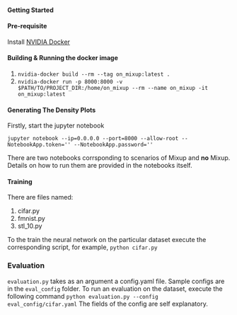 


#### Getting Started

#### Pre-requisite

Install [NVIDIA Docker](https://github.com/NVIDIA/nvidia-docker)

#### Building & Running the docker image

1. `nvidia-docker build --rm --tag on_mixup:latest .`
2. `nvidia-docker run -p 8000:8000 -v $PATH/TO/PROJECT_DIR:/home/on_mixup --rm --name on_mixup -it on_mixup:latest`

#### Generating The Density Plots

Firstly, start the jupyter notebook

`jupyter notebook --ip=0.0.0.0 --port=8000 --allow-root --NotebookApp.token='' --NotebookApp.password=''`

There are two notebooks corrsponding to scenarios of Mixup and **no** Mixup. Details on how to run them are provided in the notebooks itself. 

#### Training 

There are files named:

1. cifar.py
2. fmnist.py
3. stl_10.py 

To the train the neural network on the particular dataset execute the corresponding script, for example,
`python cifar.py`


### Evaluation

`evaluation.py` takes as an argument a config.yaml file. Sample configs are in the `eval_config` folder. To run an evaluation on the dataset, execute the following command
`python evaluation.py --config eval_config/cifar.yaml`
The fields of the config are self explanatory. 


  
